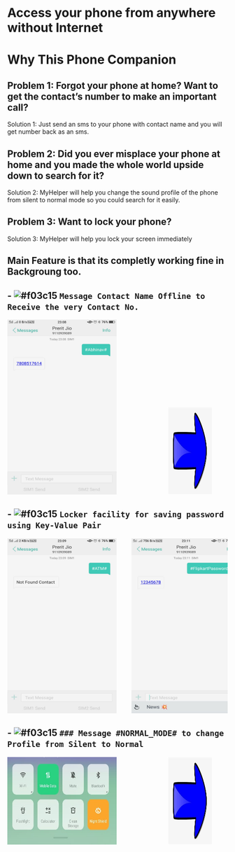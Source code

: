    # Access your phone from anywhere without Internet

# Why This Phone Companion
## Problem 1: Forgot your phone at home? Want to get the contact’s number to make an important call?
Solution 1: Just send an sms to your phone with contact name and you will get number back as an sms.
## Problem 2: Did you ever misplace your phone at home and you made the whole world upside down to search for it? 
Solution 2: MyHelper will help you change the sound profile of the phone from silent to normal mode so you could search for it easily.
## Problem 3: Want to lock your phone? 
Solution 3: MyHelper will help you lock your screen immediately

## Main Feature is that its completly working fine in Backgroung too.


## - ![#f03c15](https://via.placeholder.com/15/f03c15/000000?text=+) `Message Contact Name Offline to Receive the very Contact No.`
<pre>
<img src="/ScreenShots/6.jpeg" width="250" height="400" />              <img src="/ScreenShots/10.jpg" width="100" height="200" />               <img src="/ScreenShots/2.jpeg" width="250" height="400" />
</pre>
## - ![#f03c15](https://via.placeholder.com/15/f03c15/000000?text=+) `Locker facility for saving password using Key-Value Pair`
<pre>
<img src="/ScreenShots/7.jpeg" width="250" height="400" />    <img src="/ScreenShots/9.jpeg" width="250" height="400" />        <img src="/ScreenShots/1.jpeg" width="250" height="400" />
</pre>

## - ![#f03c15](https://via.placeholder.com/15/f03c15/000000?text=+) `### Message #NORMAL_MODE# to change Profile from Silent to Normal`
<pre>
<img src="/ScreenShots/4.jpeg" width="250" height="200" />              <img src="/ScreenShots/10.jpg" width="100" height="200" />               <img src="/ScreenShots/5.jpeg" width="250" height="200" />
</pre>



